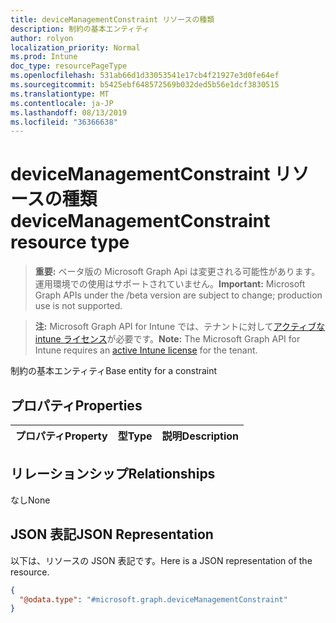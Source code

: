 ```yaml
---
title: deviceManagementConstraint リソースの種類
description: 制約の基本エンティティ
author: rolyon
localization_priority: Normal
ms.prod: Intune
doc_type: resourcePageType
ms.openlocfilehash: 531ab66d1d33053541e17cb4f21927e3d0fe64ef
ms.sourcegitcommit: b5425ebf648572569b032ded5b56e1dcf3830515
ms.translationtype: MT
ms.contentlocale: ja-JP
ms.lasthandoff: 08/13/2019
ms.locfileid: "36366638"
---
```

# <a name="devicemanagementconstraint-resource-type"></a><span data-ttu-id="bdeb1-103">deviceManagementConstraint リソースの種類</span><span class="sxs-lookup"><span data-stu-id="bdeb1-103">deviceManagementConstraint resource type</span></span>

> <span data-ttu-id="bdeb1-104">**重要:** ベータ版の Microsoft Graph Api は変更される可能性があります。運用環境での使用はサポートされていません。</span><span class="sxs-lookup"><span data-stu-id="bdeb1-104">**Important:** Microsoft Graph APIs under the /beta version are subject to change; production use is not supported.</span></span>

> <span data-ttu-id="bdeb1-105">**注:** Microsoft Graph API for Intune では、テナントに対して[アクティブな intune ライセンス](https://go.microsoft.com/fwlink/?linkid=839381)が必要です。</span><span class="sxs-lookup"><span data-stu-id="bdeb1-105">**Note:** The Microsoft Graph API for Intune requires an [active Intune license](https://go.microsoft.com/fwlink/?linkid=839381) for the tenant.</span></span>

<span data-ttu-id="bdeb1-106">制約の基本エンティティ</span><span class="sxs-lookup"><span data-stu-id="bdeb1-106">Base entity for a constraint</span></span>

## <a name="properties"></a><span data-ttu-id="bdeb1-107">プロパティ</span><span class="sxs-lookup"><span data-stu-id="bdeb1-107">Properties</span></span>
|<span data-ttu-id="bdeb1-108">プロパティ</span><span class="sxs-lookup"><span data-stu-id="bdeb1-108">Property</span></span>|<span data-ttu-id="bdeb1-109">型</span><span class="sxs-lookup"><span data-stu-id="bdeb1-109">Type</span></span>|<span data-ttu-id="bdeb1-110">説明</span><span class="sxs-lookup"><span data-stu-id="bdeb1-110">Description</span></span>|
|:---|:---|:---|

## <a name="relationships"></a><span data-ttu-id="bdeb1-111">リレーションシップ</span><span class="sxs-lookup"><span data-stu-id="bdeb1-111">Relationships</span></span>
<span data-ttu-id="bdeb1-112">なし</span><span class="sxs-lookup"><span data-stu-id="bdeb1-112">None</span></span>

## <a name="json-representation"></a><span data-ttu-id="bdeb1-113">JSON 表記</span><span class="sxs-lookup"><span data-stu-id="bdeb1-113">JSON Representation</span></span>
<span data-ttu-id="bdeb1-114">以下は、リソースの JSON 表記です。</span><span class="sxs-lookup"><span data-stu-id="bdeb1-114">Here is a JSON representation of the resource.</span></span>
<!-- {
  "blockType": "resource",
  "@odata.type": "microsoft.graph.deviceManagementConstraint"
}
-->
``` json
{
  "@odata.type": "#microsoft.graph.deviceManagementConstraint"
}
```



